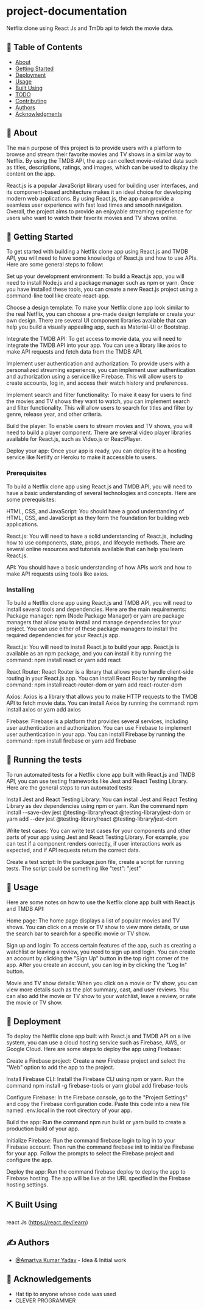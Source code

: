 # project-documentation

Netflix clone using React Js and TmDb api to fetch the movie data.

## 📝 Table of Contents

- [About](#about)
- [Getting Started](#getting_started)
- [Deployment](#deployment)
- [Usage](#usage)
- [Built Using](#built_using)
- [TODO](../TODO.md)
- [Contributing](../CONTRIBUTING.md)
- [Authors](#authors)
- [Acknowledgments](#acknowledgement)

## 🧐 About

The main purpose of this project is to provide users with a platform to browse and stream their favorite movies and TV shows in a similar way to Netflix. By using the TMDB API, the app can collect movie-related data such as titles, descriptions, ratings, and images, which can be used to display the content on the app.

React.js is a popular JavaScript library used for building user interfaces, and its component-based architecture makes it an ideal choice for developing modern web applications. By using React.js, the app can provide a seamless user experience with fast load times and smooth navigation. Overall, the project aims to provide an enjoyable streaming experience for users who want to watch their favorite movies and TV shows online.

## 🏁 Getting Started

To get started with building a Netflix clone app using React.js and TMDB API, you will need to have some knowledge of React.js and how to use APIs. Here are some general steps to follow:

Set up your development environment: To build a React.js app, you will need to install Node.js and a package manager such as npm or yarn. Once you have installed these tools, you can create a new React.js project using a command-line tool like create-react-app.

Choose a design template: To make your Netflix clone app look similar to the real Netflix, you can choose a pre-made design template or create your own design. There are several UI component libraries available that can help you build a visually appealing app, such as Material-UI or Bootstrap.

Integrate the TMDB API: To get access to movie data, you will need to integrate the TMDB API into your app. You can use a library like axios to make API requests and fetch data from the TMDB API.

Implement user authentication and authorization: To provide users with a personalized streaming experience, you can implement user authentication and authorization using a service like Firebase. This will allow users to create accounts, log in, and access their watch history and preferences.

Implement search and filter functionality: To make it easy for users to find the movies and TV shows they want to watch, you can implement search and filter functionality. This will allow users to search for titles and filter by genre, release year, and other criteria.

Build the player: To enable users to stream movies and TV shows, you will need to build a player component. There are several video player libraries available for React.js, such as Video.js or ReactPlayer.

Deploy your app: Once your app is ready, you can deploy it to a hosting service like Netlify or Heroku to make it accessible to users.

### Prerequisites

To build a Netflix clone app using React.js and TMDB API, you will need to have a basic understanding of several technologies and concepts. Here are some prerequisites:

HTML, CSS, and JavaScript: You should have a good understanding of HTML, CSS, and JavaScript as they form the foundation for building web applications.

React.js: You will need to have a solid understanding of React.js, including how to use components, state, props, and lifecycle methods. There are several online resources and tutorials available that can help you learn React.js.

API: You should have a basic understanding of how APIs work and how to make API requests using tools like axios.

### Installing

To build a Netflix clone app using React.js and TMDB API, you will need to install several tools and dependencies. Here are the main requirements:
Package manager: npm (Node Package Manager) or yarn are package managers that allow you to install and manage dependencies for your project. You can use either of these package managers to install the required dependencies for your React.js app.

React.js: You will need to install React.js to build your app. React.js is available as an npm package, and you can install it by running the command: npm install react or yarn add react

React Router: React Router is a library that allows you to handle client-side routing in your React.js app. You can install React Router by running the command: npm install react-router-dom or yarn add react-router-dom

Axios: Axios is a library that allows you to make HTTP requests to the TMDB API to fetch movie data. You can install Axios by running the command: npm install axios or yarn add axios

Firebase: Firebase is a platform that provides several services, including user authentication and authorization. You can use Firebase to implement user authentication in your app. You can install Firebase by running the command: npm install firebase or yarn add firebase

## 🔧 Running the tests

To run automated tests for a Netflix clone app built with React.js and TMDB API, you can use testing frameworks like Jest and React Testing Library. Here are the general steps to run automated tests:

Install Jest and React Testing Library: You can install Jest and React Testing Library as dev dependencies using npm or yarn. Run the command npm install --save-dev jest @testing-library/react @testing-library/jest-dom or yarn add --dev jest @testing-library/react @testing-library/jest-dom

Write test cases: You can write test cases for your components and other parts of your app using Jest and React Testing Library. For example, you can test if a component renders correctly, if user interactions work as expected, and if API requests return the correct data.

Create a test script: In the package.json file, create a script for running tests. The script could be something like "test": "jest"

## 🎈 Usage <a name="usage"></a>

Here are some notes on how to use the Netflix clone app built with React.js and TMDB API:

Home page: The home page displays a list of popular movies and TV shows. You can click on a movie or TV show to view more details, or use the search bar to search for a specific movie or TV show.

Sign up and login: To access certain features of the app, such as creating a watchlist or leaving a review, you need to sign up and login. You can create an account by clicking the "Sign Up" button in the top right corner of the app. After you create an account, you can log in by clicking the "Log In" button.

Movie and TV show details: When you click on a movie or TV show, you can view more details such as the plot summary, cast, and user reviews. You can also add the movie or TV show to your watchlist, leave a review, or rate the movie or TV show.

## 🚀 Deployment

To deploy the Netflix clone app built with React.js and TMDB API on a live system, you can use a cloud hosting service such as Firebase, AWS, or Google Cloud. Here are some steps to deploy the app using Firebase:

Create a Firebase project: Create a new Firebase project and select the "Web" option to add the app to the project.

Install Firebase CLI: Install the Firebase CLI using npm or yarn. Run the command npm install -g firebase-tools or yarn global add firebase-tools

Configure Firebase: In the Firebase console, go to the "Project Settings" and copy the Firebase configuration code. Paste this code into a new file named .env.local in the root directory of your app.

Build the app: Run the command npm run build or yarn build to create a production build of your app.

Initialize Firebase: Run the command firebase login to log in to your Firebase account. Then run the command firebase init to initialize Firebase for your app. Follow the prompts to select the Firebase project and configure the app.

Deploy the app: Run the command firebase deploy to deploy the app to Firebase hosting. The app will be live at the URL specified in the Firebase hosting settings.

## ⛏️ Built Using

react Js (https://react.dev/learn)

## ✍️ Authors <a name = "authors"></a>

- [@Amartya Kumar Yadav](https://github.com/Raj602-stack) - Idea & Initial work

## 🎉 Acknowledgements

- Hat tip to anyone whose code was used
- CLEVER PROGRAMMER

